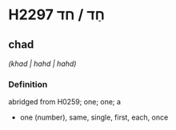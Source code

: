 # H2297 חַד / חד

## chad

_(khad | hahd | hahd)_

### Definition

abridged from H0259; one; one; a

- one (number), same, single, first, each, once
